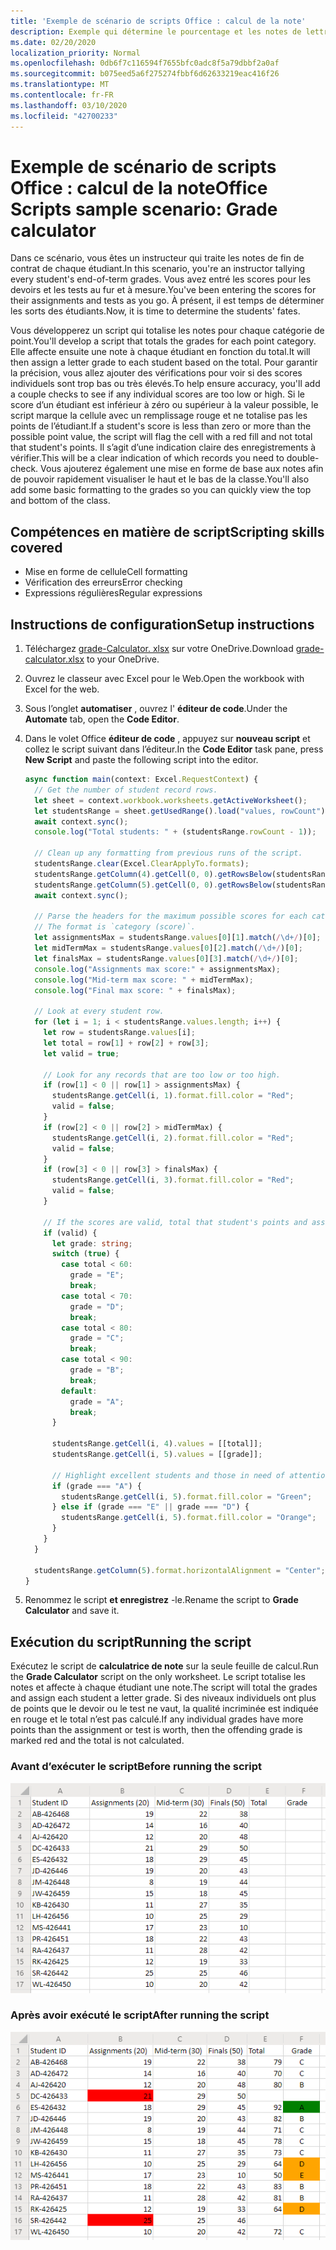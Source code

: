 ```yaml
---
title: 'Exemple de scénario de scripts Office : calcul de la note'
description: Exemple qui détermine le pourcentage et les notes de lettres d’une classe d’étudiants.
ms.date: 02/20/2020
localization_priority: Normal
ms.openlocfilehash: 0db6f7c116594f7655bfc0adc8f5a79dbbf2a0af
ms.sourcegitcommit: b075eed5a6f275274fbbf6d62633219eac416f26
ms.translationtype: MT
ms.contentlocale: fr-FR
ms.lasthandoff: 03/10/2020
ms.locfileid: "42700233"
---
```

# <a name="office-scripts-sample-scenario-grade-calculator"></a><span data-ttu-id="fc2e1-103">Exemple de scénario de scripts Office : calcul de la note</span><span class="sxs-lookup"><span data-stu-id="fc2e1-103">Office Scripts sample scenario: Grade calculator</span></span>

<span data-ttu-id="fc2e1-104">Dans ce scénario, vous êtes un instructeur qui traite les notes de fin de contrat de chaque étudiant.</span><span class="sxs-lookup"><span data-stu-id="fc2e1-104">In this scenario, you're an instructor tallying every student's end-of-term grades.</span></span> <span data-ttu-id="fc2e1-105">Vous avez entré les scores pour les devoirs et les tests au fur et à mesure.</span><span class="sxs-lookup"><span data-stu-id="fc2e1-105">You've been entering the scores for their assignments and tests as you go.</span></span> <span data-ttu-id="fc2e1-106">À présent, il est temps de déterminer les sorts des étudiants.</span><span class="sxs-lookup"><span data-stu-id="fc2e1-106">Now, it is time to determine the students' fates.</span></span>

<span data-ttu-id="fc2e1-107">Vous développerez un script qui totalise les notes pour chaque catégorie de point.</span><span class="sxs-lookup"><span data-stu-id="fc2e1-107">You'll develop a script that totals the grades for each point category.</span></span> <span data-ttu-id="fc2e1-108">Elle affecte ensuite une note à chaque étudiant en fonction du total.</span><span class="sxs-lookup"><span data-stu-id="fc2e1-108">It will then assign a letter grade to each student based on the total.</span></span> <span data-ttu-id="fc2e1-109">Pour garantir la précision, vous allez ajouter des vérifications pour voir si des scores individuels sont trop bas ou très élevés.</span><span class="sxs-lookup"><span data-stu-id="fc2e1-109">To help ensure accuracy, you'll add a couple checks to see if any individual scores are too low or high.</span></span> <span data-ttu-id="fc2e1-110">Si le score d’un étudiant est inférieur à zéro ou supérieur à la valeur possible, le script marque la cellule avec un remplissage rouge et ne totalise pas les points de l’étudiant.</span><span class="sxs-lookup"><span data-stu-id="fc2e1-110">If a student's score is less than zero or more than the possible point value, the script will flag the cell with a red fill and not total that student's points.</span></span> <span data-ttu-id="fc2e1-111">Il s’agit d’une indication claire des enregistrements à vérifier.</span><span class="sxs-lookup"><span data-stu-id="fc2e1-111">This will be a clear indication of which records you need to double-check.</span></span> <span data-ttu-id="fc2e1-112">Vous ajouterez également une mise en forme de base aux notes afin de pouvoir rapidement visualiser le haut et le bas de la classe.</span><span class="sxs-lookup"><span data-stu-id="fc2e1-112">You'll also add some basic formatting to the grades so you can quickly view the top and bottom of the class.</span></span>

## <a name="scripting-skills-covered"></a><span data-ttu-id="fc2e1-113">Compétences en matière de script</span><span class="sxs-lookup"><span data-stu-id="fc2e1-113">Scripting skills covered</span></span>

- <span data-ttu-id="fc2e1-114">Mise en forme de cellule</span><span class="sxs-lookup"><span data-stu-id="fc2e1-114">Cell formatting</span></span>
- <span data-ttu-id="fc2e1-115">Vérification des erreurs</span><span class="sxs-lookup"><span data-stu-id="fc2e1-115">Error checking</span></span>
- <span data-ttu-id="fc2e1-116">Expressions régulières</span><span class="sxs-lookup"><span data-stu-id="fc2e1-116">Regular expressions</span></span>

## <a name="setup-instructions"></a><span data-ttu-id="fc2e1-117">Instructions de configuration</span><span class="sxs-lookup"><span data-stu-id="fc2e1-117">Setup instructions</span></span>

1. <span data-ttu-id="fc2e1-118">Téléchargez <a href="grade-calculator.xlsx">grade-Calculator. xlsx</a> sur votre OneDrive.</span><span class="sxs-lookup"><span data-stu-id="fc2e1-118">Download <a href="grade-calculator.xlsx">grade-calculator.xlsx</a> to your OneDrive.</span></span>

2. <span data-ttu-id="fc2e1-119">Ouvrez le classeur avec Excel pour le Web.</span><span class="sxs-lookup"><span data-stu-id="fc2e1-119">Open the workbook with Excel for the web.</span></span>

3. <span data-ttu-id="fc2e1-120">Sous l’onglet **automatiser** , ouvrez l' **éditeur de code**.</span><span class="sxs-lookup"><span data-stu-id="fc2e1-120">Under the **Automate** tab, open the **Code Editor**.</span></span>

4. <span data-ttu-id="fc2e1-121">Dans le volet Office **éditeur de code** , appuyez sur **nouveau script** et collez le script suivant dans l’éditeur.</span><span class="sxs-lookup"><span data-stu-id="fc2e1-121">In the **Code Editor** task pane, press **New Script** and paste the following script into the editor.</span></span>

    ```TypeScript
    async function main(context: Excel.RequestContext) {
      // Get the number of student record rows.
      let sheet = context.workbook.worksheets.getActiveWorksheet();
      let studentsRange = sheet.getUsedRange().load("values, rowCount");
      await context.sync();
      console.log("Total students: " + (studentsRange.rowCount - 1));

      // Clean up any formatting from previous runs of the script.
      studentsRange.clear(Excel.ClearApplyTo.formats);
      studentsRange.getColumn(4).getCell(0, 0).getRowsBelow(studentsRange.rowCount - 1).clear(Excel.ClearApplyTo.all);
      studentsRange.getColumn(5).getCell(0, 0).getRowsBelow(studentsRange.rowCount - 1).clear(Excel.ClearApplyTo.all);
      await context.sync();

      // Parse the headers for the maximum possible scores for each category.
      // The format is `category (score)`.
      let assignmentsMax = studentsRange.values[0][1].match(/\d+/)[0];
      let midTermMax = studentsRange.values[0][2].match(/\d+/)[0];
      let finalsMax = studentsRange.values[0][3].match(/\d+/)[0];
      console.log("Assignments max score:" + assignmentsMax);
      console.log("Mid-term max score: " + midTermMax);
      console.log("Final max score: " + finalsMax);

      // Look at every student row.
      for (let i = 1; i < studentsRange.values.length; i++) {
        let row = studentsRange.values[i];
        let total = row[1] + row[2] + row[3];
        let valid = true;

        // Look for any records that are too low or too high.
        if (row[1] < 0 || row[1] > assignmentsMax) {
          studentsRange.getCell(i, 1).format.fill.color = "Red";
          valid = false;
        }
        if (row[2] < 0 || row[2] > midTermMax) {
          studentsRange.getCell(i, 2).format.fill.color = "Red";
          valid = false;
        }
        if (row[3] < 0 || row[3] > finalsMax) {
          studentsRange.getCell(i, 3).format.fill.color = "Red";
          valid = false;
        }

        // If the scores are valid, total that student's points and assign them a letter grade.
        if (valid) {
          let grade: string;
          switch (true) {
            case total < 60:
              grade = "E";
              break;
            case total < 70:
              grade = "D";
              break;
            case total < 80:
              grade = "C";
              break;
            case total < 90:
              grade = "B";
              break;
            default:
              grade = "A";
              break;
          }

          studentsRange.getCell(i, 4).values = [[total]];
          studentsRange.getCell(i, 5).values = [[grade]];

          // Highlight excellent students and those in need of attention.
          if (grade === "A") {
            studentsRange.getCell(i, 5).format.fill.color = "Green";
          } else if (grade === "E" || grade === "D") {
            studentsRange.getCell(i, 5).format.fill.color = "Orange";
          }
        }
      }

      studentsRange.getColumn(5).format.horizontalAlignment = "Center";
    }
    ```

5. <span data-ttu-id="fc2e1-122">Renommez le script **et enregistrez** -le.</span><span class="sxs-lookup"><span data-stu-id="fc2e1-122">Rename the script to **Grade Calculator** and save it.</span></span>

## <a name="running-the-script"></a><span data-ttu-id="fc2e1-123">Exécution du script</span><span class="sxs-lookup"><span data-stu-id="fc2e1-123">Running the script</span></span>

<span data-ttu-id="fc2e1-124">Exécutez le script de **calculatrice de note** sur la seule feuille de calcul.</span><span class="sxs-lookup"><span data-stu-id="fc2e1-124">Run the **Grade Calculator** script on the only worksheet.</span></span> <span data-ttu-id="fc2e1-125">Le script totalise les notes et affecte à chaque étudiant une note.</span><span class="sxs-lookup"><span data-stu-id="fc2e1-125">The script will total the grades and assign each student a letter grade.</span></span> <span data-ttu-id="fc2e1-126">Si des niveaux individuels ont plus de points que le devoir ou le test ne vaut, la qualité incriminée est indiquée en rouge et le total n’est pas calculé.</span><span class="sxs-lookup"><span data-stu-id="fc2e1-126">If any individual grades have more points than the assignment or test is worth, then the offending grade is marked red and the total is not calculated.</span></span>

### <a name="before-running-the-script"></a><span data-ttu-id="fc2e1-127">Avant d’exécuter le script</span><span class="sxs-lookup"><span data-stu-id="fc2e1-127">Before running the script</span></span>

![Feuille de calcul qui affiche des lignes de score pour les étudiants.](../../images/scenario-grade-calculator-before.png)

### <a name="after-running-the-script"></a><span data-ttu-id="fc2e1-129">Après avoir exécuté le script</span><span class="sxs-lookup"><span data-stu-id="fc2e1-129">After running the script</span></span>

![Feuille de calcul qui affiche les données de score des étudiants avec des cellules non valides en rouge pour les lignes d’étudiant valides.](../../images/scenario-grade-calculator-after.png)
